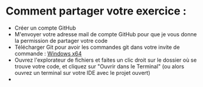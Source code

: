 # Comment partager votre exercice :

- Créer un compte GitHub
- M'envoyer votre adresse mail de compte GitHub pour que je vous donne la permission de partager votre code
- Télécharger Git pour avoir les commandes git dans votre invite de commande : [Windows x64](https://github.com/git-for-windows/git/releases/download/v2.42.0.windows.2/Git-2.42.0.2-64-bit.exe)
- Ouvrez l'explorateur de fichiers et faites un clic droit sur le dossier où se trouve votre code, et cliquez sur "Ouvrir dans le Terminal" (ou alors ouvrez un terminal sur votre IDE avec le projet ouvert)
- 
